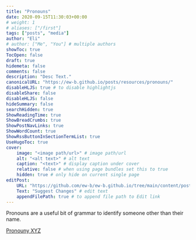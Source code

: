 ```yaml
---
title: "Pronouns"
date: 2020-09-15T11:30:03+00:00
# weight: 1
# aliases: ["/first"]
tags: ["posts", "media"]
author: "Eli"
# author: ["Me", "You"] # multiple authors
showToc: true
TocOpen: false
draft: true
hidemeta: false
comments: false
description: "Desc Text."
canonicalURL: "https://ew-b.github.io/posts/resources/pronouns/"
disableHLJS: true # to disable highlightjs
disableShare: false
disableHLJS: false
hideSummary: false
searchHidden: true
ShowReadingTime: true
ShowBreadCrumbs: true
ShowPostNavLinks: true
ShowWordCount: true
ShowRssButtonInSectionTermList: true
UseHugoToc: true
cover:
    image: "<image path/url>" # image path/url
    alt: "<alt text>" # alt text
    caption: "<text>" # display caption under cover
    relative: false # when using page bundles set this to true
    hidden: true # only hide on current single page
editPost:
    URL: "https://github.com/ew-b/ew-b.github.io/tree/main/content/posts/resources/pronouns.md"
    Text: "Suggest Changes" # edit text
    appendFilePath: true # to append file path to Edit link
---
```


Pronouns are a useful bit of grammar to identify someone other than their name. 

[Pronouny XYZ]("https://pronouny.xyz/)
